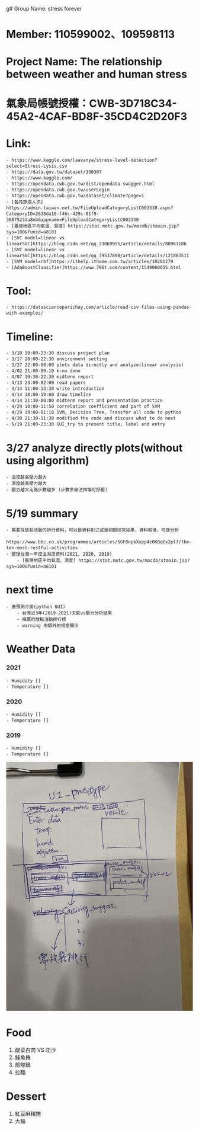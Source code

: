 g# Group Name: stress forever
# Member: 110599002、109598113
# Project Name: The relationship between weather and human stress

# 氣象局帳號授權：CWB-3D718C34-45A2-4CAF-BD8F-35CD4C2D20F3

# Link:
    - https://www.kaggle.com/laavanya/stress-level-detection?select=Stress-Lysis.csv
    - https://data.gov.tw/dataset/130307
    - https://www.kaggle.com/
    - https://opendata.cwb.gov.tw/dist/opendata-swagger.html
    - https://opendata.cwb.gov.tw/userLogin
    - https://opendata.cwb.gov.tw/dataset/climate?page=1
    - [各月旅遊人次] https://admin.taiwan.net.tw/FileUploadCategoryListC003330.aspx?CategoryID=2638da16-f46c-429c-81f9-3687523da8eb&appname=FileUploadCategoryListC003330
    - [臺灣地區平均氣溫、濕度] https://stat.motc.gov.tw/mocdb/stmain.jsp?sys=100&funid=a8101
    - [SVC model=linear vs linearSVC]https://blog.csdn.net/qq_23069955/article/details/80961186
    - [SVC model=linear vs linearSVC]https://blog.csdn.net/qq_39537898/article/details/121883511
    - [SVM model=rbf]https://ithelp.ithome.com.tw/articles/10201279
    - [AdaBoostClaasifier]https://www.796t.com/content/1549060055.html




# Tool:
    - https://datascienceparichay.com/article/read-csv-files-using-pandas-with-examples/

# Timeline:
    - 3/10 19:00-23:30 discuss project plan
    - 3/17 20:00-22:30 environment setting
    - 3/27 22:00-00:00 plots data directly and analyze(linear analysis)
    - 4/02 21:00-00:10 k-nn done
    - 4/07 19:30-22:30 midterm report
    - 4/13 23:00-02:00 read papers
    - 4/14 11:00-13:30 write introduction
    - 4/14 18:00-19:00 draw timeline
    - 4/14 21:30-00:00 midterm report and presentation practice
    - 4/29 10:00-11:50 correlation coefficient and part of SVM
    - 4/29 19:00-01:10 SVM, Decision Tree, Transfer all code to python
    - 4/30 21:30-11:30 modified the code and discuss what to do next
    - 5/19 21:00-23:30 GUI_try to present title, label and entry

# 3/27 analyze directly plots(without using algorithm)
    - 溫度越高壓力越大
    - 濕度越高壓力越大
    - 壓力越大走路步數越多 (步數多無法推論可抒壓)

# 5/19 summary
    - 需要找放鬆活動的排行資料，可以是資料形式或是相關研究結果，資料較佳，可做分析
        - https://www.bbc.co.uk/programmes/articles/5GF8npkXxpp4z0KBqGx2pl7/the-ten-most-restful-activities
    - 整理台灣一年度溫濕度資料(2021, 2020, 2019)
        - [臺灣地區平均氣溫、濕度] https://stat.motc.gov.tw/mocdb/stmain.jsp?sys=100&funid=a8101


# next time
    - 做預測介面(python GUI)
        - 台灣近3年(2019-2021)天氣vs壓力分析結果
        - 推薦的放鬆活動排行榜
        - warning 用額外的視窗顯示


# Weather Data
### 2021
    - Humidity []
    - Temperature []

### 2020
    - Humidity []
    - Temperature []

### 2019
    - Humidity []
    - Temperature []

![UI_prototype](./UI_prototype.jpeg)
    

# Food
1. 酸菜白肉 VS 叻沙
2. 鮭魚捲
3. 部隊鍋
4. 拉麵

# Dessert
1. 紅豆麻糬捲
2. 大福
